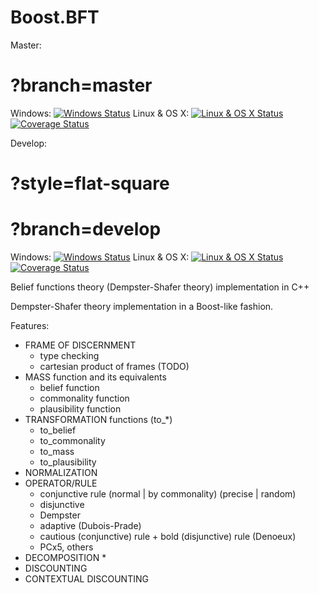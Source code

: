 Boost.BFT
======

Master:
# ?branch=master
Windows: [![Windows Status](http://img.shields.io/appveyor/ci/mkurdej/bft.svg?branch=master)](https://ci.appveyor.com/project/mkurdej/bft)
Linux & OS X: [![Linux & OS X Status](https://travis-ci.org/mkurdej/bft.svg?branch=master)](https://travis-ci.org/mkurdej/bft)
[![Coverage Status](https://coveralls.io/repos/mkurdej/bft/badge.png?branch=master)](https://coveralls.io/r/mkurdej/bft?branch=master)

Develop:
# ?style=flat-square
# ?branch=develop
Windows: [![Windows Status](http://img.shields.io/appveyor/ci/mkurdej/bft.svg?branch=develop)](https://ci.appveyor.com/project/mkurdej/bft)
Linux & OS X: [![Linux & OS X Status](https://travis-ci.org/mkurdej/bft.svg?branch=develop)](https://travis-ci.org/mkurdej/bft)
[![Coverage Status](https://coveralls.io/repos/mkurdej/bft/badge.png?branch=develop)](https://coveralls.io/r/mkurdej/bft?branch=develop)

Belief functions theory (Dempster-Shafer theory) implementation in C++

Dempster-Shafer theory implementation in a Boost-like fashion.

Features:
* FRAME OF DISCERNMENT
    * type checking
    * cartesian product of frames (TODO)
* MASS function and its equivalents
    * belief function
    * commonality function
    * plausibility function
* TRANSFORMATION functions (to_*)
    * to_belief
    * to_commonality
    * to_mass
    * to_plausibility
* NORMALIZATION
* OPERATOR/RULE
    * conjunctive rule (normal | by commonality) (precise | random)
    * disjunctive
    * Dempster
    * adaptive (Dubois-Prade)
    * cautious (conjunctive) rule + bold (disjunctive) rule (Denoeux)
    * PCx5, others
* DECOMPOSITION
    * 
* DISCOUNTING
* CONTEXTUAL DISCOUNTING

